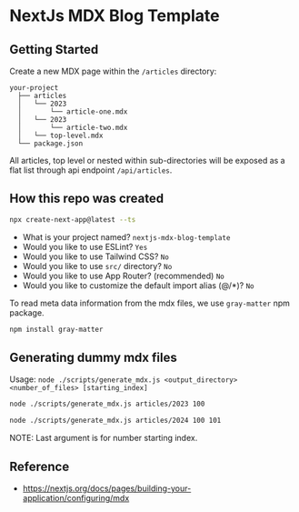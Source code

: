 # NextJs MDX Blog Template

## Getting Started

Create a new MDX page within the `/articles` directory:

```
your-project
  ├── articles
  │   └── 2023
  │       └── article-one.mdx
  │   └── 2023
  │       └── article-two.mdx
  │   └── top-level.mdx
  └── package.json
```

All articles, top level or nested within sub-directories will be exposed as a flat list through api endpoint `/api/articles`.

## How this repo was created

```sh
npx create-next-app@latest --ts
```

- What is your project named? `nextjs-mdx-blog-template`
- Would you like to use ESLint? `Yes`
- Would you like to use Tailwind CSS? `No`
- Would you like to use `src/` directory? `No`
- Would you like to use App Router? (recommended) `No`
- Would you like to customize the default import alias (@/\*)? `No`

To read meta data information from the mdx files, we use `gray-matter` npm package.

```sh
npm install gray-matter
```

## Generating dummy mdx files

Usage: `node ./scripts/generate_mdx.js <output_directory> <number_of_files> [starting_index]`

```sh
node ./scripts/generate_mdx.js articles/2023 100

node ./scripts/generate_mdx.js articles/2024 100 101
```

NOTE: Last argument is for number starting index.

## Reference

- https://nextjs.org/docs/pages/building-your-application/configuring/mdx
